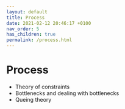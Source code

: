 ```yaml
---
layout: default
title: Process
date: 2021-02-12 20:46:17 +0100
nav_order: 5
has_children: true
permalink: /process.html
---
```

# Process

* Theory of constraints
* Bottlenecks and dealing with bottlenecks
* Queing theory
